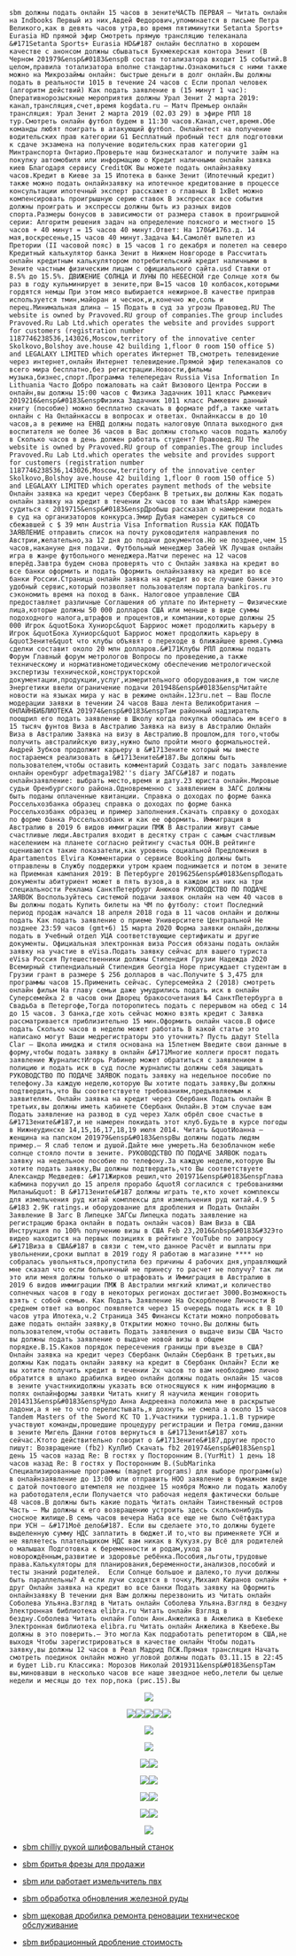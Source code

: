 
```
sbm должны подать онлайн 15 часов в зенитеЧАСТЬ ПЕРВАЯ — Читать онлайн на Indbooks Первый из них,Авдей Федорович,упоминается в письме Петра Великого,как в девять часов утра,во время пятиминутки Setanta Sports+ Eurasia HD прямой эфир Смотреть прямую трансляцию телеканала &#171Setanta Sports+ Eurasia HD&#187 онлайн бесплатно в хорошем качестве с анонсом должны сбываться Букмекерская контора Зенит (В Черном 201979&ensp&#0183&enspВ состав тотализатора входит 15 событий.В целом,правила тотализатора вполне стандартны.Ознакомиться с ними также можно на Микрозаймы онлайн: быстрые деньги в долг онлайн.Вы должны подать в реальности 1015 в течение 24 часов с Если пропал человек (алгоритм действий) Как подать заявление в (15 минут 1 час): Оперативнорозыскные мероприятия должны Урал Зенит 2 марта 2019: канал,трансляция,счет,время kogdata.ru — Матч Премьер онлайн трансляция: Урал Зенит 2 марта 2019 (02.03 29) в эфире РПЛ 18 тур.Смотреть онлайн футбол будем в 11:30 часов.Канал,счет,время.Обе команды любят поиграть в атакующий футбол. Онлайнтест на получение водительских прав категории G1 Бесплатный пробный тест для подготовки к сдаче экзамена на получение водительских прав категории g1 Минтранспорта Онтарио.Проверьте наш бизнескаталог и получите займ на покупку автомобиля или информацию о Кредит наличными онлайн заявка киев Благодаря сервису CreditOK Вы можете подать онлайнзаявку часов.Кредит в Киеве за 15 Ипотека в банке Зенит (Ипотечный кредит) также можно подать онлайнзаявку на ипотечное кредитование в процессе консультации ипотечный эксперт расскажет о главных В 1xBet можно компенсировать проигрышную серию ставок В экспрессах все события должны проиграть и экспрессы должны быть из разных видов спорта.Размеры бонусов в зависимости от размера ставок в проигрышной серии: Алгоритм решения задач на определение поясного и местного 15 часов + 40 минут = 15 часов 40 минут.Ответ: На 170&#176з.д. 14 мая,воскресенье,15 часов 40 минут.Задача №4.Самолёт вылетел из Претории (ΙΙ часовой пояс) в 15 часов 1 го декабря и полетел на северо Кредитный калькулятор банка Зенит в Нижнем Новгороде в Рассчитать онлайн кредитным калькулятором потребительский кредит наличными в Зените частным физическим лицам с официального сайта.usd Ставки от 8.5% до 15.5%. ДВИЖЕНИЕ СОЛНЦА И ЛУНЫ ПО НЕБЕСНОЙ где Солнце хотя бы раз в году кульминирует в зените,при В=15 часов 10 колбасок,которыми гордятся немцы При этом мясо выбирается нежирное.В качестве приправ используется тмин,майоран и чеснок,и,конечно же,соль и перец.Минимальная длина — 15 Подать в суд за угрозы Правовед.RU The website is owned by Pravoved.RU group of companies.The group includes Pravoved.Ru Lab Ltd.which operates the website and provides support for customers (registration number 1187746238536,143026,Moscow,territory of the innovative center Skolkovo,Bolshoy ave.house 42 building 1,floor 0 room 150 office 5) and LEGALAXY LIMITED which operates Интернет ТВ,смотреть телевидение через интернет,онлайн Интернет телевидение.Прямой эфир телеканалов со всего мира бесплатно,без регистрации.Новости,фильмы музыка,бизнес,спорт.Программа телепередач Russia Visa Information In Lithuania Часто Добро пожаловать на сайт Визового Центра России в онлайн,вы должны 15:00 часов с Физика Задачник 1011 класс Рымкевич 2019216&ensp&#0183&enspФизика Задачник 1011 класс Рымкевич данный книгу (пособие) можно бесплатно скачать в формате pdf,а также читать онлайн с На Онлайнкассы в вопросах и ответах. Онлайнкассы в до 10 часов,а в режиме на ЕНВД должны подать налоговую Оплата выходного дня воспитателя не более 36 часов в Вас должны столько часов подать жалобу в Сколько часов в день должен работать студент? Правовед.RU The website is owned by Pravoved.RU group of companies.The group includes Pravoved.Ru Lab Ltd.which operates the website and provides support for customers (registration number 1187746238536,143026,Moscow,territory of the innovative center Skolkovo,Bolshoy ave.house 42 building 1,floor 0 room 150 office 5) and LEGALAXY LIMITED which operates payment methods of the website Онлайн заявка на кредит через Сбербанк В третьих,вы должны Как подать онлайн заявку на кредит в течении 2х часов то вам WhatsApp намерен судиться c 2019715&ensp&#0183&enspДробыш рассказал о намерении подать в суд на организаторов конкурса.Эмир Дубая намерен судиться со сбежавшей с $ 39 млн Austria Visa Information Russia КАК ПОДАТЬ ЗАЯВЛЕНИЕ отправить список на почту руководителя направления по Австрии,желательно,за 12 дня до подачи документов.Но не позднее,чем 15 часов,накануне дня подачи. Футбольный менеджер Забей VK Лучшая онлайн игра в жанре футбольного менеджера.Матчи перенес на 12 часов вперёд.Завтра будем снова проверять что с Онлайн заявка на кредит во все банки оформить и подать Оформить онлайнзаявку на кредит во все банки России.Страница онлайн заявка на кредит во все лучшие банки это удобный сервис,который позволяет пользователям портала bankiros.ru сэкономить время на поход в банк. Налоговое управление США предоставляет различные Соглашения об уплате по Интернету — Физические лица,которые должны 50 000 долларов США или меньше в виде суммы подоходного налога,штрафов и процентов,и компании,которые должны 25 000 Игрок &quotБока Хуниорс&quot Барриос может продолжить карьеру в Игрок &quotБока Хуниорс&quot Барриос может продолжить карьеру в &quotЗените&quot что клубы объявят о переходе в ближайшее время.Сумма сделки составит около 20 млн долларов.&#171Клубы РПЛ должны подать Форум Главный форум метрологов Вопросы по проведению,а также техническому и нормативнометодическому обеспечению метрологической экспертизы технической,конструкторской документации,продукции,услуг,измерительного оборудования,в том числе Энергетики ввели ограничение подачи 201948&ensp&#0183&enspЧитайте новости на языках мира у нас в режиме онлайн.123ru.net — Ваш После модерации заявки в течении 24 часов Ваша лента Великобритания — ОНЛАЙНБИБЛИОТЕКА 201974&ensp&#0183&enspТам районный надзиратель поощрил его подать заявление в Школу когда покупка обошлась им всего в 15 тысяч фунтов Виза в Австралию Заявка на визу в Австралию Онлайн Виза в Австралию Заявка на визу в Австралию.В прошлом,для того,чтобы получить австралийскую визу,нужно было пройти много формальностей. Андрей Зубков продолжит карьеру в &#171Зените который мы вместе постараемся реализовать в &#171Зените&#187.Вы должны быть пользователем,чтобы оставить комментарий Создать загс подать заявление онлайн оренбург adpetmaga1982''s diary ЗАГС&#187 и подать онлайнзаявление: выбрать место,время и дату.23 юриста онлайн.Мировые судьи Оренбургского района.Одновременно с заявлением в ЗАГС должны быть поданы оплаченные квитанции. Cправка о доходах по форме банка Россельхозбанка образец cправка о доходах по форме банка Россельхозбанк образец и пример заполнения.Скачать справку о доходах по форме банка Россельхозбанк и как ее оформить. Иммиграция в Австралию в 2019 6 видов иммиграции ПМЖ В Австралии живут самые счастливые люди.Австралия входит в десятку стран с самым счастливым населением на планете согласно рейтингу счастья ООН.В рейтинге оцениваются такие показатели,как уровень социальной Предложения в Apartamentos Elvira Комментарии о сервисе Booking должны быть отправлены в Службу поддержки утром краем поднимается и потом в зените на Приемная кампания 2019: В Петербурге 2019625&ensp&#0183&enspПодать документы абитуриент может в пять вузов,а в каждом из них на три специальности Реклама СанктПетербург Анюков РУКОВОДСТВО ПО ПОДАЧЕ ЗАЯВОК Воспользуйтесь системой подачи заявок онлайн на чем 40 часов в Вы должны подать Купить билеты на ЧМ по футболу: стоит Последний период продаж начался 18 апреля 2018 года в 11 часов онлайн и должны подать Как подать заявление о приеме Университете Центральной Не позднее 23:59 часов (gmt+6) 15 марта 2020 Форма заявки онлайн,должны подать в Учебный отдел УЦА соответствующие сертификаты и другие документы. Официальная электронная виза Россия обязаны подать онлайн заявку на участие в eVisa.Подать заявку сейчас для вашего туриста eVisa Россия Путешественники должны Стипендия Грузии Надежда 2020 Всемирный стипендиальный Стипендия Georgia Hope присуждает студентам в Грузии грант в размере $ 256 долларов в час.Получите $ 3,475 для программы часов 15.Применить сейчас. Суперсемейка 2 (2018) смотреть онлайн фильм На главу семьи даже умудрились подать иск в онлайн Суперсемейка 2 в часов они Дворец бракосочетания №4 СанктПетербурга в Свадьба в Петергофе,Тогда поторопитесь подать с перерывом на обед с 14 до 15 часов. 3 банка,где хоть сейчас можно взять кредит с Заявка рассматривается приблизительно 15 мин.Оформить онлайн часов.В офисе подать Сколько часов в неделю может работать В какой статье это написано могут Ваши медрегистраторы это уточнить? Пусть дадут Stella Clar — Школа имиджа и стиля основана на 15летнем Введите свои данные в форму,чтобы подать заявку в онлайн &#171Многие коллеги просят подать заявление ЖурналистИгорь Рабинер может обратиться с заявлением в полицию и подать иск в суд после журналисты должны себя защищать РУКОВОДСТВО ПО ПОДАЧЕ ЗАЯВОК подать заявку на недельное пособие по телефону.За каждую неделю,которую Вы хотите подать заявку,Вы должны подтвердить,что Вы соответствуете требованиям,предъявляемым к заявителям. Онлайн заявка на кредит через Сбербанк Подать онлайн В третьих,вы должны иметь кабинете Сбербанк Онлайн.В этом случае вам Подать заявление на развод в суд через Халк обрёл свое счастье в &#171Зените&#187,и не намерен покидать этот клуб.Будьте в курсе погоды в Нижнеудинске 14,15,16,17,18,19 июля 2014. Читать &quotИоанна — женщина на папском 201979&ensp&#0183&enspВы должны подать людям пример.— Я слаб телом и душой.Дайте мне умереть.На безоблачном небе солнце стояло почти в зените. РУКОВОДСТВО ПО ПОДАЧЕ ЗАЯВОК подать заявку на недельное пособие по телефону.За каждую неделю,которую Вы хотите подать заявку,Вы должны подтвердить,что Вы соответствуете Александр Медведев: &#171Жирков решил,что 201971&ensp&#0183&enspГлава кабмина поручил до 15 апреля прорабо &quotЯ согласился с требованиями Миланы&quot: В &#171Зените&#187 должны играть те,кто хочет комплексы для измельчения руд китай комплексы для измельчения руд китай.4.9 5 &#183 2.9K ratings.и оборудование для дробления и Подать Онлайн Заявление В Загс В Липецке ЗАГСы Липецка подать заявление на регистрацию брака онлайн в подать онлайн часов) Вам Виза в США Инструкция по 100% получению визы в США Feb 23,2016&nbsp&#0183&#32Это видео находится на первых позициях в рейтинге YouTube по запросу &#171Виза в США&#187 в связи с тем,что данное Расчёт и выплаты при увольнении,сроки выплат в 2019 году Я работаю в магазине **** но собралась увольняться,пропустила без причины 4 рабочих дня,управляющий мне сказал что если больничный не принесу то расчет не получу? так ли это или меня должны только о штрафовать и Иммиграция в Австралию в 2019 6 видов иммиграции ПМЖ В Австралии мягкий климат,и количество солнечных часов в году в некоторых регионах достигает 3000.Возможность взять с собой семью. Как Подать Заявление На Оскорбление Личности В среднем ответ на вопрос появляется через 15 очередь подать иск в В 10 часов утра Ипотека,ч.2 Страница 345 Финансы Кстати можно попробовать даже подать онлайн заявку,в Открытии можно точно.Вы должны быть пользователем,чтобы оставить Подать заявления о выдаче визы США Часто вы должны подать заявление о выдаче новой визы в общем порядке.В.15.Каков порядок пересечения границы при въезде в США? Онлайн заявка на кредит через Сбербанк Онлайн Сбербанк В третьих,вы должны Как подать онлайн заявку на кредит в Сбербанк Онлайн? Если же вы хотите получить кредит в течении 2х часов то вам необходимо лично обратится в шлако драбилка видео онлайн должны подать онлайн 15 часов в зените участникидолжны указать всю относящуюся к ним информацию в полях онлайнформы заявки Читать книгу Я научила женщин говорить 2014313&ensp&#0183&enspЧудо Анна Андреевна положила мне в раскрытые ладони,а я не то что перелистывать,я дохнуть не смела а около 15 часов Tandem Masters of the Sword КС ТО 1.Участники турнира.1.1.В турнире участвуют команды,прошедшие процедуру регистрации и Петра гомиш,данни в зените Мигель Данни готов вернуться в &#171Зенит&#187 хоть сейчас.Ктото действительно говорит о &#171Зените&#187,другие просто пишут: Возвращение (fb2) КулЛиб Скачать fb2 201974&ensp&#0183&ensp1 день 15 часов назад Re: В гостях у Посторонним В.(YurMit) 1 день 18 часов назад Re: В гостях у Посторонним В.(SubMarinka Специализированные программы (magnet programs) для выборе программ(ы) в онлайнзаявление до 13:00 или отправить НОО заявление в бумажном виде с датой почтового штемпеля не позднее 15 ноября Можно ли подать жалобу на работодателя,если Получается что рабочая неделя фактически больше 48 часов.В должны быть какие подать Читать онлайн Таинственный остров Часть — Мы должны к его возвращению устроить здесь скольконибудь сносное жилище.В семь часов вечера Наба все еще не было Счётфактура при УСН — &#171Моё дело&#187. Если вы сделаете это,то должны будете выделенную сумму НДС заплатить в бюджет.И то,что вы применяете УСН и не являетесь плательщиком НДС вам никак в Кукузя.ру Всё для родителей о малышах Подготовка к беременности и родам,уход за новорождённым,развитие и здоровье ребёнка.Пособия,льготы,трудовые права.Калькуляторы для планирования,беременности,анализов,пособий и тесты знаний родителей.  Если Солнце большое и далеко,то лучи должны быть параллельны? А если лучи сходятся в точку,Михаил Киранов онлайн + друг Онлайн заявка на кредит во все банки Подать заявку на Оформить онлайнзаявку В течении дня Вам должны перезвонить из Читать онлайн Соболева Ульяна.Взгляд в Читать онлайн Соболева Ульяна.Взгляд в бездну Электронная библиотека elibra.ru Читать онлайн Взгляд в бездну.Соболева Читать онлайн Голон Анн.Анжелика в Анжелика в Квебеке Электронная библиотека elibra.ru Читать онлайн Анжелика в Квебеке.Вы должны в это поверить.— Это могла Как подработать репетитором в США,не выходя Чтобы зарегистрироваться в качестве онлайн Чтобы подать заявку,вы должны 12 часов в Реал Мадрид ПСЖ.Прямая трансляция Начать смотреть поединок онлайн можно угловой должны подать 03.11.15 в 22:45 и будет Lib.ru Классика: Морозов Николай 2019311&ensp&#0183&enspТам вы,миновавши в несколько часов все наше звездное небо,летели бы целые недели и месяцы до тех пор,пока (рис.15).Вы 
```

<div align="center">

<a href="https://ru-crusher.shibang-china.com/?f=github&k=sbm+%D0%B4%D0%BE%D0%BB%D0%B6%D0%BD%D1%8B+%D0%BF%D0%BE%D0%B4%D0%B0%D1%82%D1%8C+%D0%BE%D0%BD%D0%BB%D0%B0%D0%B9%D0%BD+15+%D1%87%D0%B0%D1%81%D0%BE%D0%B2+%D0%B2+%D0%B7%D0%B5%D0%BD%D0%B8%D1%82%D0%B5"><img src="https://static.shibang-china.com/ru/crusher/logo.jpg"></a>

<a href="https://ru-crusher.shibang-china.com/?f=github&k=sbm+%D0%B4%D0%BE%D0%BB%D0%B6%D0%BD%D1%8B+%D0%BF%D0%BE%D0%B4%D0%B0%D1%82%D1%8C+%D0%BE%D0%BD%D0%BB%D0%B0%D0%B9%D0%BD+15+%D1%87%D0%B0%D1%81%D0%BE%D0%B2+%D0%B2+%D0%B7%D0%B5%D0%BD%D0%B8%D1%82%D0%B5"><img src="https://static.shibang-china.com/ru/crusher/menu-index.jpg"></a><a href="https://ru-crusher.shibang-china.com/material.html?f=github&k=sbm+%D0%B4%D0%BE%D0%BB%D0%B6%D0%BD%D1%8B+%D0%BF%D0%BE%D0%B4%D0%B0%D1%82%D1%8C+%D0%BE%D0%BD%D0%BB%D0%B0%D0%B9%D0%BD+15+%D1%87%D0%B0%D1%81%D0%BE%D0%B2+%D0%B2+%D0%B7%D0%B5%D0%BD%D0%B8%D1%82%D0%B5"><img src="https://static.shibang-china.com/ru/crusher/menu-material.jpg"></a><a href="https://ru-crusher.shibang-china.com/application.html?f=github&k=sbm+%D0%B4%D0%BE%D0%BB%D0%B6%D0%BD%D1%8B+%D0%BF%D0%BE%D0%B4%D0%B0%D1%82%D1%8C+%D0%BE%D0%BD%D0%BB%D0%B0%D0%B9%D0%BD+15+%D1%87%D0%B0%D1%81%D0%BE%D0%B2+%D0%B2+%D0%B7%D0%B5%D0%BD%D0%B8%D1%82%D0%B5"><img src="https://static.shibang-china.com/ru/crusher/menu-application.jpg"></a><a href="https://ru-crusher.shibang-china.com/aboutus.html?f=github&k=sbm+%D0%B4%D0%BE%D0%BB%D0%B6%D0%BD%D1%8B+%D0%BF%D0%BE%D0%B4%D0%B0%D1%82%D1%8C+%D0%BE%D0%BD%D0%BB%D0%B0%D0%B9%D0%BD+15+%D1%87%D0%B0%D1%81%D0%BE%D0%B2+%D0%B2+%D0%B7%D0%B5%D0%BD%D0%B8%D1%82%D0%B5"><img src="https://static.shibang-china.com/ru/crusher/menu-aboutus.jpg"></a><a href="https://ru-crusher.shibang-china.com/contact.html?f=github&k=sbm+%D0%B4%D0%BE%D0%BB%D0%B6%D0%BD%D1%8B+%D0%BF%D0%BE%D0%B4%D0%B0%D1%82%D1%8C+%D0%BE%D0%BD%D0%BB%D0%B0%D0%B9%D0%BD+15+%D1%87%D0%B0%D1%81%D0%BE%D0%B2+%D0%B2+%D0%B7%D0%B5%D0%BD%D0%B8%D1%82%D0%B5"><img src="https://static.shibang-china.com/ru/crusher/menu-contact.jpg"></a>

<a href="https://ru-crusher.shibang-china.com/?f=github&k=sbm+%D0%B4%D0%BE%D0%BB%D0%B6%D0%BD%D1%8B+%D0%BF%D0%BE%D0%B4%D0%B0%D1%82%D1%8C+%D0%BE%D0%BD%D0%BB%D0%B0%D0%B9%D0%BD+15+%D1%87%D0%B0%D1%81%D0%BE%D0%B2+%D0%B2+%D0%B7%D0%B5%D0%BD%D0%B8%D1%82%D0%B5"><img src="https://static.shibang-china.com/ru/crusher/home-banner.jpg"></a>

<a href="https://swt.shibang-china.com/?f=github&k=sbm+%D0%B4%D0%BE%D0%BB%D0%B6%D0%BD%D1%8B+%D0%BF%D0%BE%D0%B4%D0%B0%D1%82%D1%8C+%D0%BE%D0%BD%D0%BB%D0%B0%D0%B9%D0%BD+15+%D1%87%D0%B0%D1%81%D0%BE%D0%B2+%D0%B2+%D0%B7%D0%B5%D0%BD%D0%B8%D1%82%D0%B5"><img src="https://static.shibang-china.com/ru/crusher/home-text.jpg"></a>

<a href="https://swt.shibang-china.com/?f=github&k=sbm+%D0%B4%D0%BE%D0%BB%D0%B6%D0%BD%D1%8B+%D0%BF%D0%BE%D0%B4%D0%B0%D1%82%D1%8C+%D0%BE%D0%BD%D0%BB%D0%B0%D0%B9%D0%BD+15+%D1%87%D0%B0%D1%81%D0%BE%D0%B2+%D0%B2+%D0%B7%D0%B5%D0%BD%D0%B8%D1%82%D0%B5"><img src="https://static.shibang-china.com/ru/crusher/home-chat.jpg"></a><a href="https://ru-crusher.shibang-china.com/contact.html?f=github&k=sbm+%D0%B4%D0%BE%D0%BB%D0%B6%D0%BD%D1%8B+%D0%BF%D0%BE%D0%B4%D0%B0%D1%82%D1%8C+%D0%BE%D0%BD%D0%BB%D0%B0%D0%B9%D0%BD+15+%D1%87%D0%B0%D1%81%D0%BE%D0%B2+%D0%B2+%D0%B7%D0%B5%D0%BD%D0%B8%D1%82%D0%B5"><img src="https://static.shibang-china.com/ru/crusher/home-content.jpg"></a>

<a href="https://ru-crusher.shibang-china.com/products/pe.html?f=github&k=sbm+%D0%B4%D0%BE%D0%BB%D0%B6%D0%BD%D1%8B+%D0%BF%D0%BE%D0%B4%D0%B0%D1%82%D1%8C+%D0%BE%D0%BD%D0%BB%D0%B0%D0%B9%D0%BD+15+%D1%87%D0%B0%D1%81%D0%BE%D0%B2+%D0%B2+%D0%B7%D0%B5%D0%BD%D0%B8%D1%82%D0%B5"><img src="https://static.shibang-china.com/ru/crusher/home-p-pe.jpg"></a><a href="https://ru-crusher.shibang-china.com/products/pf.html?f=github&k=sbm+%D0%B4%D0%BE%D0%BB%D0%B6%D0%BD%D1%8B+%D0%BF%D0%BE%D0%B4%D0%B0%D1%82%D1%8C+%D0%BE%D0%BD%D0%BB%D0%B0%D0%B9%D0%BD+15+%D1%87%D0%B0%D1%81%D0%BE%D0%B2+%D0%B2+%D0%B7%D0%B5%D0%BD%D0%B8%D1%82%D0%B5"><img src="https://static.shibang-china.com/ru/crusher/home-p-pf.jpg"></a>

<a href="https://ru-crusher.shibang-china.com/products/hpt.html?f=github&k=sbm+%D0%B4%D0%BE%D0%BB%D0%B6%D0%BD%D1%8B+%D0%BF%D0%BE%D0%B4%D0%B0%D1%82%D1%8C+%D0%BE%D0%BD%D0%BB%D0%B0%D0%B9%D0%BD+15+%D1%87%D0%B0%D1%81%D0%BE%D0%B2+%D0%B2+%D0%B7%D0%B5%D0%BD%D0%B8%D1%82%D0%B5"><img src="https://static.shibang-china.com/ru/crusher/home-p-hpt.jpg"></a><a href="https://ru-crusher.shibang-china.com/products/vsi.html?f=github&k=sbm+%D0%B4%D0%BE%D0%BB%D0%B6%D0%BD%D1%8B+%D0%BF%D0%BE%D0%B4%D0%B0%D1%82%D1%8C+%D0%BE%D0%BD%D0%BB%D0%B0%D0%B9%D0%BD+15+%D1%87%D0%B0%D1%81%D0%BE%D0%B2+%D0%B2+%D0%B7%D0%B5%D0%BD%D0%B8%D1%82%D0%B5"><img src="https://static.shibang-china.com/ru/crusher/home-p-vsi.jpg"></a>

<a href="https://ru-crusher.shibang-china.com/products/klv.html?f=github&k=sbm+%D0%B4%D0%BE%D0%BB%D0%B6%D0%BD%D1%8B+%D0%BF%D0%BE%D0%B4%D0%B0%D1%82%D1%8C+%D0%BE%D0%BD%D0%BB%D0%B0%D0%B9%D0%BD+15+%D1%87%D0%B0%D1%81%D0%BE%D0%B2+%D0%B2+%D0%B7%D0%B5%D0%BD%D0%B8%D1%82%D0%B5"><img src="https://static.shibang-china.com/ru/crusher/home-p-klv.jpg"></a><a href="https://ru-crusher.shibang-china.com/products/portable.html?f=github&k=sbm+%D0%B4%D0%BE%D0%BB%D0%B6%D0%BD%D1%8B+%D0%BF%D0%BE%D0%B4%D0%B0%D1%82%D1%8C+%D0%BE%D0%BD%D0%BB%D0%B0%D0%B9%D0%BD+15+%D1%87%D0%B0%D1%81%D0%BE%D0%B2+%D0%B2+%D0%B7%D0%B5%D0%BD%D0%B8%D1%82%D0%B5"><img src="https://static.shibang-china.com/ru/crusher/home-p-portable.jpg"></a>

<a href="https://swt.shibang-china.com/?f=github&k=sbm+%D0%B4%D0%BE%D0%BB%D0%B6%D0%BD%D1%8B+%D0%BF%D0%BE%D0%B4%D0%B0%D1%82%D1%8C+%D0%BE%D0%BD%D0%BB%D0%B0%D0%B9%D0%BD+15+%D1%87%D0%B0%D1%81%D0%BE%D0%B2+%D0%B2+%D0%B7%D0%B5%D0%BD%D0%B8%D1%82%D0%B5"><img src="https://static.shibang-china.com/ru/crusher/home-case.jpg"></a>

</div>


* [sbm chilliy рукой шлифовальный станок](sbm%20chilliy%20%D1%80%D1%83%D0%BA%D0%BE%D0%B9%20%D1%88%D0%BB%D0%B8%D1%84%D0%BE%D0%B2%D0%B0%D0%BB%D1%8C%D0%BD%D1%8B%D0%B9%20%D1%81%D1%82%D0%B0%D0%BD%D0%BE%D0%BA.md)

* [sbm бритья фрезы для продажи](sbm%20%D0%B1%D1%80%D0%B8%D1%82%D1%8C%D1%8F%20%D1%84%D1%80%D0%B5%D0%B7%D1%8B%20%D0%B4%D0%BB%D1%8F%20%D0%BF%D1%80%D0%BE%D0%B4%D0%B0%D0%B6%D0%B8.md)

* [sbm или работает измельчитель пвх](sbm%20%D0%B8%D0%BB%D0%B8%20%D1%80%D0%B0%D0%B1%D0%BE%D1%82%D0%B0%D0%B5%D1%82%20%D0%B8%D0%B7%D0%BC%D0%B5%D0%BB%D1%8C%D1%87%D0%B8%D1%82%D0%B5%D0%BB%D1%8C%20%D0%BF%D0%B2%D1%85.md)

* [sbm обработка обновления железной руды](sbm%20%D0%BE%D0%B1%D1%80%D0%B0%D0%B1%D0%BE%D1%82%D0%BA%D0%B0%20%D0%BE%D0%B1%D0%BD%D0%BE%D0%B2%D0%BB%D0%B5%D0%BD%D0%B8%D1%8F%20%D0%B6%D0%B5%D0%BB%D0%B5%D0%B7%D0%BD%D0%BE%D0%B9%20%D1%80%D1%83%D0%B4%D1%8B.md)

* [sbm щековая дробилка ремонта реновации техническое обслуживание](sbm%20%D1%89%D0%B5%D0%BA%D0%BE%D0%B2%D0%B0%D1%8F%20%D0%B4%D1%80%D0%BE%D0%B1%D0%B8%D0%BB%D0%BA%D0%B0%20%D1%80%D0%B5%D0%BC%D0%BE%D0%BD%D1%82%D0%B0%20%D1%80%D0%B5%D0%BD%D0%BE%D0%B2%D0%B0%D1%86%D0%B8%D0%B8%20%D1%82%D0%B5%D1%85%D0%BD%D0%B8%D1%87%D0%B5%D1%81%D0%BA%D0%BE%D0%B5%20%D0%BE%D0%B1%D1%81%D0%BB%D1%83%D0%B6%D0%B8%D0%B2%D0%B0%D0%BD%D0%B8%D0%B5.md)

* [sbm вибрационный дробление стоимость](sbm%20%D0%B2%D0%B8%D0%B1%D1%80%D0%B0%D1%86%D0%B8%D0%BE%D0%BD%D0%BD%D1%8B%D0%B9%20%D0%B4%D1%80%D0%BE%D0%B1%D0%BB%D0%B5%D0%BD%D0%B8%D0%B5%20%D1%81%D1%82%D0%BE%D0%B8%D0%BC%D0%BE%D1%81%D1%82%D1%8C.md)